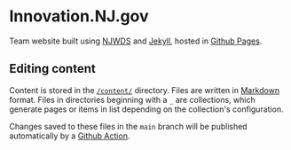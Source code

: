 # Innovation.NJ.gov

Team website built using [NJWDS](https://github.com/newjersey/njwds) and [Jekyll](https://jekyllrb.com/), hosted in [Github Pages](https://pages.github.com/).

## Editing content

Content is stored in the [`/content/`](https://github.com/newjersey/innovation.nj.gov/tree/main/content) directory. Files are written in [Markdown](https://www.markdownguide.org/basic-syntax/) format. Files in directories beginning with a `_` are collections, which generate pages or items in list depending on the collection's configuration.

Changes saved to these files in the `main` branch will be published automatically by a [Github Action](/actions).
